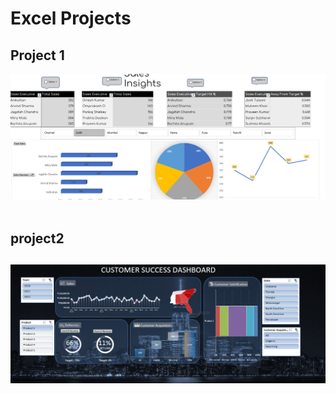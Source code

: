 <h1 align="centre" >Excel Projects </h1>
<h2>Project 1</h2>
<div> 
<img src= "https://github.com/pawancr7/excel-practise/blob/main/image_2023-02-12_01-01-28.png"> 
</div>

<br>

<h2>project2<h2>
<div> 
<img src= "https://github.com/pawancr7/excel-practise/blob/main/photo_2023-02-20_22-04-46.jpg"> 
</div>
